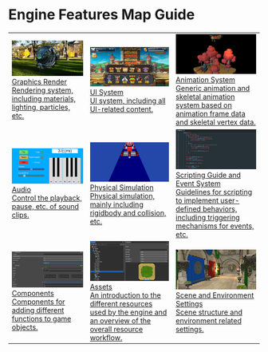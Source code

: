 # Engine Features Map Guide

||||
|:-|:-|:-|
|[![image](graphics.png)<br>Graphics Render<br>Rendering system, including materials, lighting, particles, etc.](./graphics.md)|[![image](UI.png)<br>UI System<br>UI system, including all UI-related content.](../ui-system/components/engine/index.md)|[![image](animation.png)<br>Animation System<br>Generic animation and skeletal animation system based on animation frame data and skeletal vertex data.](../engine/animation/index.md)
|[![image](audio.png)<br>Audio<br>Control the playback, pause, etc. of sound clips.](../audio-system/overview.md)|[![image](physics.gif)<br>Physical Simulation<br>Physical simulation, mainly including rigidbody and collision, etc.](../physics/physics.md)|[![image](script.png)<br>Scripting Guide and Event System<br>Guidelines for scripting to implement user-defined behaviors, including triggering mechanisms for events, etc.](../scripting/index.md)
|[![image](component.png)<br>Components<br>Components for adding different functions to game objects.](../editor/components/index.md)|[![image](asset.png)<br>Assets<br>An introduction to the different resources used by the engine and an overview of the overall resource workflow.](../asset/index.md)|[![image](scene.png)<br>Scene and Environment Settings<br>Scene structure and environment related settings.](../concepts/scene/index.md)
